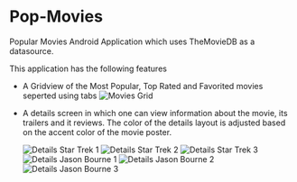 # Pop-Movies
Popular Movies Android Application which uses TheMovieDB as a datasource. 

This application has the following features

- A Gridview of the Most Popular, Top Rated and Favorited movies seperted using tabs
  ![Movies Grid](https://lh3.googleusercontent.com/XWARWlteObWzh5gVs4V_Jq4IHygPkSY6YfUl3lBkgdBVkEtc6Wxv9OBVGlH53LWOvyl7nRv1TzX_HEtqEiHU2aGeVc9Ap8kE6ExnLmiXrk0ssUHF6o_6ken1VYzXbNCxW3_XXL3rfs_RW7qvdus4pfk0Z_mwsjqwpj801tEPZQUZFajVqhlQCEVta6KekjwG-OrDqTzXoU4JvfYCVUUk1kM1tyLdQXjPon8ijVGdoYzmagYiswmaJNObdVTsicAHKZXpr9isT_vTl0onAIrQeVP3V9CwOYvVR-M2OfTumJXUf8J1HPx-11d6FYImRBdMgkaK1WiVQavhxMkd40fnpqgLmLRv33RX6mCf-oDY9lDo1BPR9CgKRw-OHHmNtbKXVA25jhETFc5EJ247TFN-qbiobophojk4KjT9h1r5AHF8fpcyAf6YT_Xycy0y0bywM6QfNmF1Cr7mRDW70WUoNDCell2RMOZKxP8PLoTBGa6STMUGqbUQb76Gdw5L4r7wE3ejnI_R6jO6odWwW4Y0VXwbf7ZrOZic-LNXt5t4FxlgaatAmYRmSmFUQ25YUS3HGfhsQbRWEL1xOJ0TRZM6IgauiXO2o_ENco0WmgEIGMZGz2so=w376-h667-no "Movies Grid")
- A details screen in which one can view information about the movie, its trailers and it reviews. The color of the details layout is   adjusted based on the accent color of the movie poster.

  ![Details Star Trek 1](https://lh3.googleusercontent.com/kiGB9We8Gpc-SKYr_9gBdnXZHL8LdL0dNx5GR-tY128rjmMOEtAvSNog8M4plAIr6vz2X83w01pqMeo3OZGzK8YzQqbFrM09pa-J7NGCND5l8oCe4BF-oKsJUos1tixn1MtjQxoqFOGnQqkr0Fws5CuSYPP6u5fXE2tMf4yuogq5GpDMtx7wP2A6TXEMoIp2n5X0H23b2Rrv0fbpnI-7JyQtfFYsPC88Bg0UCMUjURYyxsz5y3viHR-GYQ-SL8da6XXt0MEDA6BFC07VJs1mHTaYt5faGSJLq0NE7Ntiz6nTrajJekAhW_9gL_zc22cegrPeE6UB8oPhlpG3ApQyT51x4X1M3ikH_yGj8XPfXNPZBwth0KZojVy9QWgkBCuHmJoq-ilODHOHGf6mMKEc2QQDJt88jytsVEl_BENXc8Dqdod8tx5Lky3ijhEjR5dRNQPyK_KARhI35u8swt6z7qzOVM7bRI3JkICG6HVXT2NHefM4RY90ORe9KAyxUxargsw4lRGmwG_ZI9w_YdKvjZ5mlFnwzT0GOb9AQPC4h8tCmz9J-xqUNvqgxz0UkB0kO9dszrbQX4ydRkJ56JjRoBYAIDiO-b5BKR-pZ6IpMOZkTQOc=w376-h667-no)
  ![Details Star Trek 2](https://lh3.googleusercontent.com/_fk5NJpk_4nT-ADlU9otflmSraIkmkid6DSQzA2UbIZPYe0b3a_vAxa8nTcGQCZaPMDbs_sAnwDLo_qzJQg7SI4RlMKYRnoaHh4RhYvYDNN-sDwUf_3LcscPX-SHrzZgPNzyeayrLI1CgAeFe2iw4gZXwc4E563W3vvGRh30utYygOS93mQpOJrniCZZamR-CWWJIdKuvvVyt_71sbOkXMd3HqzFgWlYlxy_2QTOuVDxFcoAr4gmMT_QTswzfYjsDCwYT9QWroRp_O67tRWjc_bEDYJAyJM5aEX8H9NgxRjYcFqds_gyrFeQECh7t0YMiUwFzDxu7AA8RmKuuCo61oYrmSNtmpGIdDcAsmO6wYPMzzj6sIv3cPXQcghBdVjPsUxLpW78RcL4jB504VmfEhK-d62QVEcw9HZS33Ii-EN4Fg4oHk4VM3029zIH0PMmI91C_9Nko9w0tv0AAVXa37-9VsVQ7dnrOMAOAxlz_tJ527JRRXcBOJEOQNxE9KXFn5NZib4BV4tCMWmy2edk9E8fwT5KLIkGA6SjJCYRwtph5gNRTOL2MVJtcxrJubLFYf3SCkuKZF46gOV65Ds1GIk-jDIJhhJAeszPlmY3Whs3lCf7=w376-h667-no)
  ![Details Star Trek 3](https://lh3.googleusercontent.com/CO6eN_L4sTAkGYKRRTvAduFW2aXDtgrymTlKHAGfQ_xtDQI1XrmK4fPB9ozITX-P8g83lNMEuUmo7c82So4C6HS1qFCO3KcQJUtueuL-vCx1OfAFAukOruU8iHGnDLXiqdlsgS5AP4HIAlNBM9lT_n3kkFAeagMbhs5tkMMSuPjDogVnnsnXn9Ls6sGPfhXWWyhBWAmH4iQjP6kqK-h4Y_AWNQbfghdFFPswW5CzPgdc6lsaoBYH1wqVkeFLgPXgLUiuaMU5GOUqQYtawqQgdGYMuyaC9wbg5lae1dob6lbM9_t_xkZc5X5EPukBeigjqX0N3fGbfuDYqef8BhyYkCp2yUei4S6Ho1ewwkU54LvBm4klraB_EExfhar6SXHkbupO7cZj937cXrmcOsGQuPzBWPLt63TWm5xAUjaooTmnyi3vkI7V_HUHt2RtqrAq4-u96z-Cce7f9Ep1tLDJmNC-rIlEjBrQQ1JUXEwQdfKuUjD-38GPs3I3iI5X5T1uncrGH3eF93IEtVlk0m4qlJO0_4zigETImVsHDhO8oCzphJK3iwSlAAC5i39KEws4CkN313l5PdiEezBal3-3B6w6A1ZBokaw0XPhM_byj1rn31R3=w376-h667-no)
  ![Details Jason Bourne 1](https://lh3.googleusercontent.com/3YayKajtYycNQQj3D8_ldS7CNoTxShugeBwzGWeQOK6-lcpdIcyH8vn0Cga_PHSLms6Dk505JPS9v_U-wA8AsIKwaR9JEYL-m2ohYZgN92ZNIF0nFX9ty-gjaYLSEmxE_ZdAwntknVYYxNHVCoo8dx7GaQ7szE0UY1pRh2jIrtAeeuXETLC65QJ32RxOm8rhVFDXjRKyaHD9falEItZ6tzww8woDultNiX7Rwkp1jBSzQlEW86Ueb1hpGnjh-VjFc_Wefst4MyzdZozB-XpSNoPp3dzBu6dP76egQyjV4tzyQ_IUI0IGNH3fWsylCiRq7Bg4xNf1KBevrDk3tSAThm298Qm-AAs6ZYPw1Y1D4nlBLF8npMpl2sUr0FLvZSCzxRBXuqlWhstOSU4v2fAKVNMX0cwI5wZw8GzSv8yveD4Dgd4XnYED1S5cHAsLem7TkLwyXO7sdxgSOe9pv3GKclnsNlU5x4qToTo_gBZjKO_q8YzW3uIOH-8OSiSCzgguTXuwdcQiU19CKzvuPDciftrFSYBMCvHrwoNNqbKeujsVCYz5DQMwwBV2tum694N11Hd_AJy90kF9gTxslPuWVSZRY06Mv4jf3yhRYsa4m6lCK0Jp=w376-h667-no)
  ![Details Jason Bourne 2](https://lh3.googleusercontent.com/VRxRXLyXV0DEb3Ay396MuNhHWCDFWWBT9Klxfy8BKuyy_zX5fcFNCUL81M09xJnP2W3EtibcRk48elnb5h2T0fHSd0DDGQxT-dVBlLQkEUb_Qzsn5kOG-SbqcH-AgLHQTgsJ1rSFd1CvHtDAP15s84C-4XJBXwJ1wGG_bjxhvKWU4QlBM-CADYqPVolG0yqHNSMXrbQ9b_PJK5FCZ3nNE8VJvVOtEQv15SQWj4EamxaGdzyfIUB-6OjK1SgeOD7UvkEhEt26Y2Ym6Mc7WB4Bo-jf__HmC2QitIht5WoD99Xv2pfT6z49QeuMwa5OpjMKzfz1tzLozLgkor3ltabagKP5xa3lZLb9qWu7178B_boGmxf794ZfLAbFbKEozL3wCo2OTvyvninYBqtUC-C8-OKCoErdJKSgV8prpDHNc3dfZ0lVISNRkMgfQ8YzJvhlCQLBHoIisBpMPHdUg9dRaTNMG5j8yHQFkx0_qO4H5BOMeHwqAud_Q4RV4ESHuYniEYeZv34b153WpHhA_X5c-q9PBl4q2hkdb-D9YtLvNN1D0G5Q6kRtRbKPlSP23XSvlZG27tY8LavxbAMdAIMgMIlSkK2xf8mIHtgpNE3iD_xlJAOp=w376-h667-no)
  ![Details Jason Bourne 3](https://lh3.googleusercontent.com/67pec9JuImx8Ixxpxrrvx5nubHS7-9YHa2aoyTvDYlSCPzdzTvpd9Szo1AREeUPwzxOCUyKcIRLB_6Uy4HGTBz6sWYV_ggo59asA59tz8b2uCr4Re5ZZHRYhlaWCTS7LrVrVdBtag1hfIvBdFQcnz28XRFhxGKvppq_qP_ps4yHyykZkMztq7JEVdW9AVCVy9zj5GEweAh5ZhtIJ7GWKKHWWjxBHeDilYKxq59amvNDH4wk1-UryKz7iUsmeCB18tZNxeNo0nfRW3_ZIikg_ZKgFA4McWl4u8C7O-s5clQidUeNpjpN37U_ht6Nry74CwuVh9TedFcnv4htFIhppV6v7Rjv8_zN475xA0lPH222aVWWDUFwSftk3_guZ-w8JDIQdFu5H7Zy7B373T4JeXzV-aQl6SM0Ta8VGA4sCDmhBCGV5mAcAqqEj4vzmLaBhUaHfguEeJDgEkouKz8qyy_a_5u0kH7v0_Q4FQqi4pgVQHUtMSjo8FSp28tuAT--3mF7t91hVZT3hk4lay-6tjDhEZ23malkNq1KAZ8ZQ899_Mdo5l9yT3ZtgF7-hrEZhChUic5OL1R9Uc2TFSZ3oX8GvXsFmTO43ONBmEQtvgPnGsW6V=w376-h667-no)
